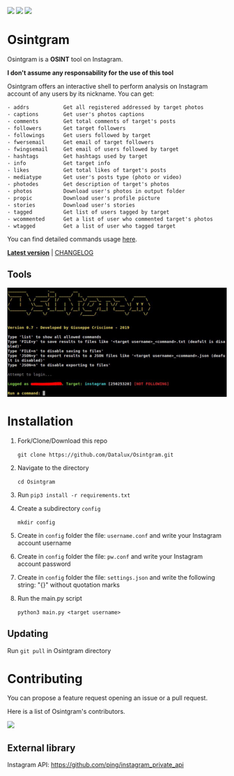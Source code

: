 [![](https://img.shields.io/badge/version-0.9-green)](https://github.com/Datalux/Osintgram/releases/tag/0.9)
[![](https://img.shields.io/badge/license-GPLv3-blue)](https://img.shields.io/badge/license-GPLv3-blue)
[![](https://img.shields.io/badge/language-Python3-red)](https://img.shields.io/badge/language-Python3-red)



# Osintgram
Osintgram is a **OSINT** tool on Instagram.

**I don't assume any responsability for the use of this tool**

Osintgram offers an interactive shell to perform analysis on Instagram account of any users by its nickname. You can get:
```
- addrs           Get all registered addressed by target photos
- captions        Get user's photos captions
- comments        Get total comments of target's posts
- followers       Get target followers
- followings      Get users followed by target
- fwersemail      Get email of target followers
- fwingsemail     Get email of users followed by target
- hashtags        Get hashtags used by target
- info            Get target info
- likes           Get total likes of target's posts
- mediatype       Get user's posts type (photo or video)
- photodes        Get description of target's photos
- photos          Download user's photos in output folder
- propic          Download user's profile picture
- stories         Download user's stories  
- tagged          Get list of users tagged by target
- wcommented      Get a list of user who commented target's photos
- wtagged         Get a list of user who tagged target
```
You can find detailed commands usage [here](doc/COMMANDS.md).

[**Latest version**](https://github.com/Datalux/Osintgram/releases/tag/0.9) | 
[CHANGELOG](doc/CHANGELOG.md)

## Tools
<p align="center">
<img align="center" src=".img/banner.png" width="700">
</p>


# Installation
1. Fork/Clone/Download this repo

    `git clone https://github.com/Datalux/Osintgram.git`


2. Navigate to the directory

    `cd Osintgram`

3. Run `pip3 install -r requirements.txt`


4. Create a subdirectory `config`

    `mkdir config`

5. Create in `config` folder the file: `username.conf` and write your Instagram account username

6. Create in `config` folder the file: `pw.conf` and write your Instagram account password

7. Create in `config` folder the file: `settings.json` and write the following string: "{}" without quotation marks

8. Run the main.py script 

    `python3 main.py <target username>`

## Updating

Run `git pull` in Osintgram directory

# Contributing
You can propose a feature request opening an issue or a pull request.

Here is a list of Osintgram's contributors.

<a href="https://github.com/Datalux/Osintgram/graphs/contributors">
  <img src="https://contributors-img.web.app/image?repo=Datalux/Osintgram" />
</a>

## External library
Instagram API: https://github.com/ping/instagram_private_api
